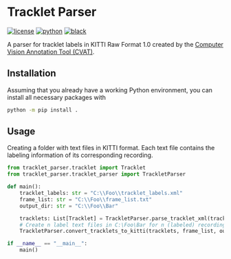 # Tracklet Parser

[![license](https://img.shields.io/badge/license-MIT-green)](https://github.com/holtvogt/tracklet_parser/blob/develop/LICENSE.txt)
[![python](https://img.shields.io/badge/python-3.10-blue)](https://www.python.org/downloads/)
[![black](https://img.shields.io/badge/style-black-black)](https://github.com/psf/black)

A parser for tracklet labels in KITTI Raw Format 1.0 created by the [Computer Vision Annotation Tool (CVAT)](https://github.com/openvinotoolkit/cvat).

## Installation

Assuming that you already have a working Python environment, you can install all necessary packages with

```bash
python -m pip install .
```

## Usage

Creating a folder with text files in KITTI format. Each text file contains the labeling information of its corresponding recording.

```python
from tracklet_parser.tracklet import Tracklet
from tracklet_parser.tracklet_parser import TrackletParser

def main():
    tracklet_labels: str = "C:\\Foo\\tracklet_labels.xml"
    frame_list: str = "C:\\Foo\\frame_list.txt"
    output_dir: str = "C:\\Foo\\Bar"

    tracklets: List[Tracklet] = TrackletParser.parse_tracklet_xml(tracklet_labels)
    # Create n label text files in C:\Foo\Bar for n (labeled) recordings
    TrackletParser.convert_tracklets_to_kitti(tracklets, frame_list, output_dir)

if __name__ == "__main__":
    main()
```
